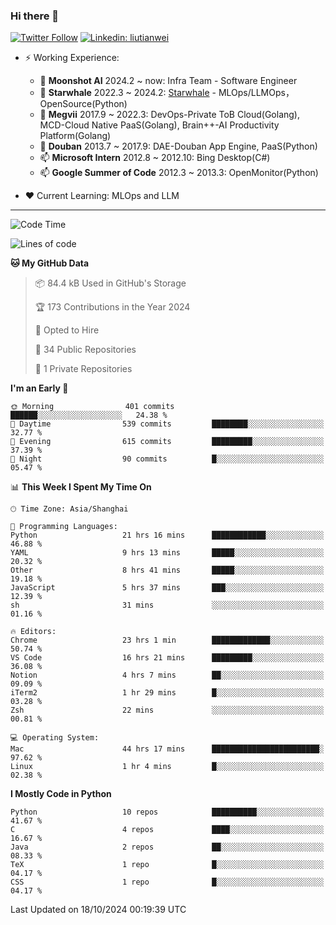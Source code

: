 ### Hi there 👋

[![Twitter Follow](https://img.shields.io/twitter/follow/tianweidut?style=social)](https://twitter.com/tianweidut)
[![Linkedin: liutianwei](https://img.shields.io/badge/-liutianwei-blue?style=flat-square&logo=Linkedin&logoColor=white&link=https://www.linkedin.com/in/liutianwei/)](https://www.linkedin.com/in/liutianwei/)

- ⚡ Working Experience:
  - 🔭 **Moonshot AI**  2024.2 ~ now: Infra Team - Software Engineer
  - 🌱 **Starwhale** 2022.3 ~ 2024.2: [Starwhale](https://github.com/star-whale/starwhale) - MLOps/LLMOps，OpenSource(Python)
  - 🌱 **Megvii** 2017.9 ~ 2022.3: DevOps-Private ToB Cloud(Golang), MCD-Cloud Native PaaS(Golang), Brain++-AI Productivity Platform(Golang)
  - 🌱 **Douban** 2013.7 ~ 2017.9: DAE-Douban App Engine, PaaS(Python)
  - 📫 **Microsoft Intern** 2012.8 ~ 2012.10: Bing Desktop(C#)
  - 📫 **Google Summer of Code** 2012.3 ~ 2013.3: OpenMonitor(Python)

- ❤️ Current Learning: MLOps and LLM

---
<!--START_SECTION:waka-->
![Code Time](http://img.shields.io/badge/Code%20Time-6%2C169%20hrs%2041%20mins-blue)

![Lines of code](https://img.shields.io/badge/From%20Hello%20World%20I%27ve%20Written-1.0%20million%20lines%20of%20code-blue)

**🐱 My GitHub Data** 

> 📦 84.4 kB Used in GitHub's Storage 
 > 
> 🏆 173 Contributions in the Year 2024
 > 
> 💼 Opted to Hire
 > 
> 📜 34 Public Repositories 
 > 
> 🔑 1 Private Repositories 
 > 
**I'm an Early 🐤** 

```text
🌞 Morning                401 commits         ██████░░░░░░░░░░░░░░░░░░░   24.38 % 
🌆 Daytime                539 commits         ████████░░░░░░░░░░░░░░░░░   32.77 % 
🌃 Evening                615 commits         █████████░░░░░░░░░░░░░░░░   37.39 % 
🌙 Night                  90 commits          █░░░░░░░░░░░░░░░░░░░░░░░░   05.47 % 
```


📊 **This Week I Spent My Time On** 

```text
🕑︎ Time Zone: Asia/Shanghai

💬 Programming Languages: 
Python                   21 hrs 16 mins      ████████████░░░░░░░░░░░░░   46.88 % 
YAML                     9 hrs 13 mins       █████░░░░░░░░░░░░░░░░░░░░   20.32 % 
Other                    8 hrs 41 mins       █████░░░░░░░░░░░░░░░░░░░░   19.18 % 
JavaScript               5 hrs 37 mins       ███░░░░░░░░░░░░░░░░░░░░░░   12.39 % 
sh                       31 mins             ░░░░░░░░░░░░░░░░░░░░░░░░░   01.16 % 

🔥 Editors: 
Chrome                   23 hrs 1 min        █████████████░░░░░░░░░░░░   50.74 % 
VS Code                  16 hrs 21 mins      █████████░░░░░░░░░░░░░░░░   36.08 % 
Notion                   4 hrs 7 mins        ██░░░░░░░░░░░░░░░░░░░░░░░   09.09 % 
iTerm2                   1 hr 29 mins        █░░░░░░░░░░░░░░░░░░░░░░░░   03.28 % 
Zsh                      22 mins             ░░░░░░░░░░░░░░░░░░░░░░░░░   00.81 % 

💻 Operating System: 
Mac                      44 hrs 17 mins      ████████████████████████░   97.62 % 
Linux                    1 hr 4 mins         █░░░░░░░░░░░░░░░░░░░░░░░░   02.38 % 
```

**I Mostly Code in Python** 

```text
Python                   10 repos            ██████████░░░░░░░░░░░░░░░   41.67 % 
C                        4 repos             ████░░░░░░░░░░░░░░░░░░░░░   16.67 % 
Java                     2 repos             ██░░░░░░░░░░░░░░░░░░░░░░░   08.33 % 
TeX                      1 repo              █░░░░░░░░░░░░░░░░░░░░░░░░   04.17 % 
CSS                      1 repo              █░░░░░░░░░░░░░░░░░░░░░░░░   04.17 % 
```




 Last Updated on 18/10/2024 00:19:39 UTC
<!--END_SECTION:waka-->

